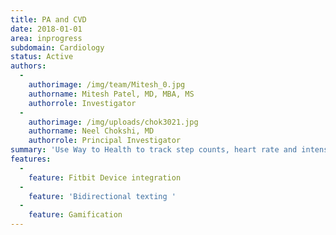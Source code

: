 ```yaml
---
title: PA and CVD
date: 2018-01-01
area: inprogress
subdomain: Cardiology
status: Active
authors:
  - 
    authorimage: /img/team/Mitesh_0.jpg
    authorname: Mitesh Patel, MD, MBA, MS
    authorrole: Investigator
  - 
    authorimage: /img/uploads/chok3021.jpg
    authorname: Neel Chokshi, MD
    authorrole: Principal Investigator
summary: 'Use Way to Health to track step counts, heart rate and intensity in patients with cardiovascular disease. Wants to build this remote monitoring into clinical practice. Fitbit Charge 2- low, moderate, vigorous activity Goals and targets Text feedback'
features:
  - 
    feature: Fitbit Device integration
  - 
    feature: 'Bidirectional texting '
  - 
    feature: Gamification
---
```

